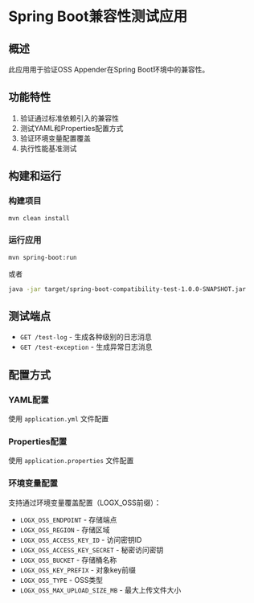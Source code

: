 # Spring Boot兼容性测试应用

## 概述
此应用用于验证OSS Appender在Spring Boot环境中的兼容性。

## 功能特性
1. 验证通过标准依赖引入的兼容性
2. 测试YAML和Properties配置方式
3. 验证环境变量配置覆盖
4. 执行性能基准测试

## 构建和运行

### 构建项目
```bash
mvn clean install
```

### 运行应用
```bash
mvn spring-boot:run
```

或者
```bash
java -jar target/spring-boot-compatibility-test-1.0.0-SNAPSHOT.jar
```

## 测试端点
- `GET /test-log` - 生成各种级别的日志消息
- `GET /test-exception` - 生成异常日志消息

## 配置方式

### YAML配置
使用 `application.yml` 文件配置

### Properties配置
使用 `application.properties` 文件配置

### 环境变量配置
支持通过环境变量覆盖配置（LOGX_OSS前缀）：
- `LOGX_OSS_ENDPOINT` - 存储端点
- `LOGX_OSS_REGION` - 存储区域
- `LOGX_OSS_ACCESS_KEY_ID` - 访问密钥ID
- `LOGX_OSS_ACCESS_KEY_SECRET` - 秘密访问密钥
- `LOGX_OSS_BUCKET` - 存储桶名称
- `LOGX_OSS_KEY_PREFIX` - 对象key前缀
- `LOGX_OSS_TYPE` - OSS类型
- `LOGX_OSS_MAX_UPLOAD_SIZE_MB` - 最大上传文件大小